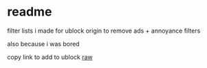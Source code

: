 # readme
filter lists i made for ublock origin to remove ads + annoyance filters

also because i was bored

copy link to add to ublock
[raw](https://raw.githubusercontent.com/blorborb/filterlists/refs/heads/main/borblist)

